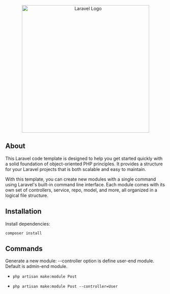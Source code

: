 <p align="center"><a href="https://laravel.com" target="_blank"><img src="https://raw.githubusercontent.com/laravel/art/master/logo-lockup/5%20SVG/2%20CMYK/1%20Full%20Color/laravel-logolockup-cmyk-red.svg" width="400" alt="Laravel Logo"></a></p>

## About

This Laravel code template is designed to help you get started quickly with a solid foundation of object-oriented PHP principles. It provides a structure for your Laravel projects that is both scalable and easy to maintain.

With this template, you can create new modules with a single command using Laravel's built-in command line interface. Each module comes with its own set of controllers, service, repo, model, and more, all organized in a logical file structure.

## Installation

Install dependencies:

    composer install

## Commands

Generate a new module:
--controller option is define user-end module. Default is admin-end module.

-   ```
    php artisan make:module Post
    ```
-   ```
    php artisan make:module Post --controller=User
    ```
